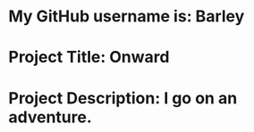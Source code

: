 
  # My GitHub username is: Barley
  # Project Title:  Onward
  # Project Description: I go on an adventure.
